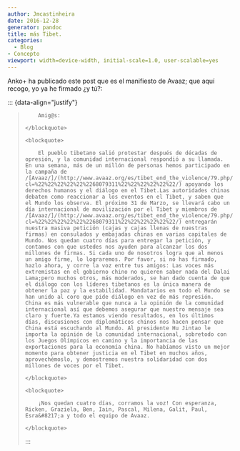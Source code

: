 ```yaml
---
author: Jmcastinheira
date: 2016-12-28
generator: pandoc
title: más Tibet.
categories:
  - Blog
- Concepto
viewport: width=device-width, initial-scale=1.0, user-scalable=yes
---
```




Anko+ ha publicado este post que es el manifiesto de Avaaz; que aquí
recogo, yo ya he firmado ¿y tú?:

::: {data-align="justify"}
    <blockquote>
      
        Amig@s:
      
    </blockquote>

    <blockquote>
      
        El pueblo tibetano salió protestar después de décadas de opresión, y la comunidad internacional respondió a su llamada. En una semana, más de un millón de personas hemos participado en la campaña de /[Avaaz/]/(http://www.avaaz.org/es/tibet_end_the_violence/79.php/?cl=%22%22%22%22%22%2268079311%22%22%22%22%22%22/) apoyando los derechos humanos y el diálogo en el Tibet.Las autoridades chinas debaten como reaccionar a los eventos en el Tibet, y saben que el Mundo los observa. El próximo 31 de Marzo, se llevará cabo un día internacional de movilización por el Tibet y miembros de /[Avaaz/]/(http://www.avaaz.org/es/tibet_end_the_violence/79.php/?cl=%22%22%22%22%22%2268079311%22%22%22%22%22%22/) entregarán nuestra masiva petición (cajas y cajas llenas de nuestras firmas) en consulados y embajadas chinas en varias capitales de Mundo. Nos quedan cuatro días para entregar la petición, y contamos con que ustedes nos ayuden para alcanzar los dos millones de firmas. Si cada uno de nosotros logra que al menos un amigo firme, lo lograremos. Por favor, si no has firmado, hazlo ahora, y corre la voz entre tus amigos: Las voces más extremistas en el gobierno chino no quieren saber nada del Dalai Lama;pero muchos otros, más moderados, se han dado cuenta de que el diálogo con los líderes tibetanos es la única manera de obtener la paz y la estabilidad. Mandatarios en todo el Mundo se han unido al coro que pide diálogo en vez de más represión. China es más vulnerable que nunca a la opinión de la comunidad internacional así que debemos asegurar que nuestro mensaje sea claro y fuerte.Ya estamos viendo resultados, en los últimos días, discusiones con diplomáticos chinos nos hacen pensar que China está escuchando al Mundo. Al presidente Hu Jintao le importa la opinión de la comunidad internacional, sobretodo con los Juegos Olímpicos en camino y la importancia de las exportaciones para la economía china. No habíamos visto un mejor momento para obtener justicia en el Tibet en muchos años, aprovechémoslo, y demostremos nuestra solidaridad con dos millones de voces por el Tibet.
      
    </blockquote>

    <blockquote>
      
        ¡Nos quedan cuatro días, corramos la voz! Con esperanza, Ricken, Graziela, Ben, Iain, Pascal, Milena, Galit, Paul, Esra&#8217;a y todo el equipo de Avaaz.
      
    </blockquote>
:::
